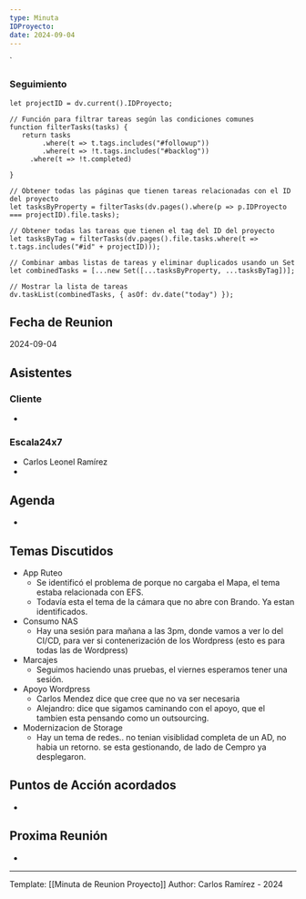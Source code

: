 ```yaml
---
type: Minuta
IDProyecto: 
date: 2024-09-04
---
```

`

### Seguimiento

```dataviewjs
let projectID = dv.current().IDProyecto;

// Función para filtrar tareas según las condiciones comunes
function filterTasks(tasks) {
   return tasks
        .where(t => t.tags.includes("#followup"))
        .where(t => !t.tags.includes("#backlog"))
     .where(t => !t.completed)
        
}

// Obtener todas las páginas que tienen tareas relacionadas con el ID del proyecto
let tasksByProperty = filterTasks(dv.pages().where(p => p.IDProyecto === projectID).file.tasks);

// Obtener todas las tareas que tienen el tag del ID del proyecto
let tasksByTag = filterTasks(dv.pages().file.tasks.where(t => t.tags.includes("#id" + projectID)));

// Combinar ambas listas de tareas y eliminar duplicados usando un Set
let combinedTasks = [...new Set([...tasksByProperty, ...tasksByTag])];

// Mostrar la lista de tareas
dv.taskList(combinedTasks, { asOf: dv.date("today") });
 ```
## Fecha de Reunion
2024-09-04

## Asistentes

### Cliente
* 
### Escala24x7
- Carlos Leonel Ramírez
-  

## Agenda
* 
## Temas Discutidos
*  App Ruteo
	* Se identificó el problema de porque no cargaba el Mapa, el tema estaba relacionada con EFS.
	* Todavía esta el tema de la cámara que no abre con Brando. Ya estan identificados.
* Consumo NAS 
	* Hay una sesión para mañana a las 3pm, donde vamos a ver lo del CI/CD, para ver si contenerización de los Wordpress (esto es para todas las de Wordpress)
* Marcajes 
	* Seguimos haciendo unas pruebas, el viernes esperamos tener una sesión.
* Apoyo Wordpress
	* Carlos Mendez dice que cree que no va ser necesaria
	* Alejandro: dice que sigamos caminando con el apoyo, que el tambien esta pensando como un outsourcing.
* Modernizacion de Storage
	* Hay un tema de redes.. no tenian visiblidad completa de un AD, no habia un retorno. se esta gestionando, de lado de Cempro ya desplegaron. 

## Puntos de Acción acordados
- 

## Proxima Reunión
*   

---
Template: [[Minuta de Reunion Proyecto]]
Author: Carlos Ramírez - 2024
